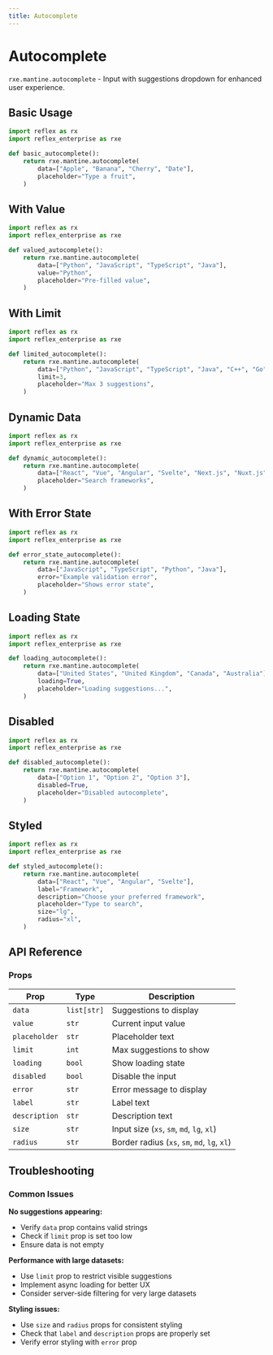 ```yaml
---
title: Autocomplete
---
```


# Autocomplete

`rxe.mantine.autocomplete` - Input with suggestions dropdown for enhanced user experience.

## Basic Usage

```python demo exec toggle
import reflex as rx
import reflex_enterprise as rxe

def basic_autocomplete():
    return rxe.mantine.autocomplete(
        data=["Apple", "Banana", "Cherry", "Date"],
        placeholder="Type a fruit",
    )
```

## With Value

```python demo exec toggle
import reflex as rx
import reflex_enterprise as rxe

def valued_autocomplete():
    return rxe.mantine.autocomplete(
        data=["Python", "JavaScript", "TypeScript", "Java"],
        value="Python",
        placeholder="Pre-filled value",
    )
```

## With Limit

```python demo exec toggle
import reflex as rx
import reflex_enterprise as rxe

def limited_autocomplete():
    return rxe.mantine.autocomplete(
        data=["Python", "JavaScript", "TypeScript", "Java", "C++", "Go", "Rust"],
        limit=3,
        placeholder="Max 3 suggestions",
    )
```

## Dynamic Data

```python demo exec toggle
import reflex as rx
import reflex_enterprise as rxe

def dynamic_autocomplete():
    return rxe.mantine.autocomplete(
        data=["React", "Vue", "Angular", "Svelte", "Next.js", "Nuxt.js"],
        placeholder="Search frameworks",
    )
```

## With Error State

```python demo exec toggle
import reflex as rx
import reflex_enterprise as rxe

def error_state_autocomplete():
    return rxe.mantine.autocomplete(
        data=["JavaScript", "TypeScript", "Python", "Java"],
        error="Example validation error",
        placeholder="Shows error state",
    )
```

## Loading State

```python demo exec toggle
import reflex as rx
import reflex_enterprise as rxe

def loading_autocomplete():
    return rxe.mantine.autocomplete(
        data=["United States", "United Kingdom", "Canada", "Australia"],
        loading=True,
        placeholder="Loading suggestions...",
    )
```


## Disabled

```python demo exec toggle
import reflex as rx
import reflex_enterprise as rxe

def disabled_autocomplete():
    return rxe.mantine.autocomplete(
        data=["Option 1", "Option 2", "Option 3"],
        disabled=True,
        placeholder="Disabled autocomplete",
    )
```

## Styled

```python demo exec toggle
import reflex as rx
import reflex_enterprise as rxe

def styled_autocomplete():
    return rxe.mantine.autocomplete(
        data=["React", "Vue", "Angular", "Svelte"],
        label="Framework",
        description="Choose your preferred framework",
        placeholder="Type to search",
        size="lg",
        radius="xl",
    )
```

## API Reference

### Props

| Prop | Type | Description |
|------|------|-------------|
| `data` | `list[str]` | Suggestions to display |
| `value` | `str` | Current input value |
| `placeholder` | `str` | Placeholder text |
| `limit` | `int` | Max suggestions to show |
| `loading` | `bool` | Show loading state |
| `disabled` | `bool` | Disable the input |
| `error` | `str` | Error message to display |
| `label` | `str` | Label text |
| `description` | `str` | Description text |
| `size` | `str` | Input size (`xs`, `sm`, `md`, `lg`, `xl`) |
| `radius` | `str` | Border radius (`xs`, `sm`, `md`, `lg`, `xl`) |

## Troubleshooting

### Common Issues

**No suggestions appearing:**
- Verify `data` prop contains valid strings
- Check if `limit` prop is set too low
- Ensure data is not empty

**Performance with large datasets:**
- Use `limit` prop to restrict visible suggestions
- Implement async loading for better UX
- Consider server-side filtering for very large datasets

**Styling issues:**
- Use `size` and `radius` props for consistent styling
- Check that `label` and `description` props are properly set
- Verify error styling with `error` prop
